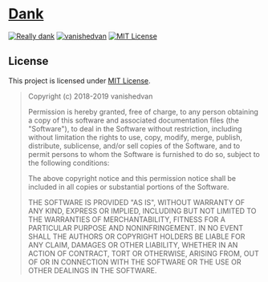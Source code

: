 # [Dank][Dank website]
[![Really dank](https://img.shields.io/badge/really-dank-e34c26.svg?longCache=true&style=flat-square)][Dank website] [![vanishedvan](https://img.shields.io/badge/owner-vanishedvan-44cc11.svg?longCache=true&style=flat-square&logo=github)](https://github.com/vanishedvan) [![MIT License](https://img.shields.io/badge/license-MIT-0366d6.svg?longCache=true&style=flat-square)](/LICENSE)

## License
This project is licensed under [MIT License](/LICENSE).

> Copyright (c) 2018-2019 vanishedvan
> 
> Permission is hereby granted, free of charge, to any person obtaining a copy
> of this software and associated documentation files (the "Software"), to deal
> in the Software without restriction, including without limitation the rights
> to use, copy, modify, merge, publish, distribute, sublicense, and/or sell
> copies of the Software, and to permit persons to whom the Software is
> furnished to do so, subject to the following conditions:
> 
> The above copyright notice and this permission notice shall be included in all
> copies or substantial portions of the Software.
> 
> THE SOFTWARE IS PROVIDED "AS IS", WITHOUT WARRANTY OF ANY KIND, EXPRESS OR
> IMPLIED, INCLUDING BUT NOT LIMITED TO THE WARRANTIES OF MERCHANTABILITY,
> FITNESS FOR A PARTICULAR PURPOSE AND NONINFRINGEMENT. IN NO EVENT SHALL THE
> AUTHORS OR COPYRIGHT HOLDERS BE LIABLE FOR ANY CLAIM, DAMAGES OR OTHER
> LIABILITY, WHETHER IN AN ACTION OF CONTRACT, TORT OR OTHERWISE, ARISING FROM,
> OUT OF OR IN CONNECTION WITH THE SOFTWARE OR THE USE OR OTHER DEALINGS IN THE
> SOFTWARE.

[Dank website]: https://vanishedvan.github.io/dank/
